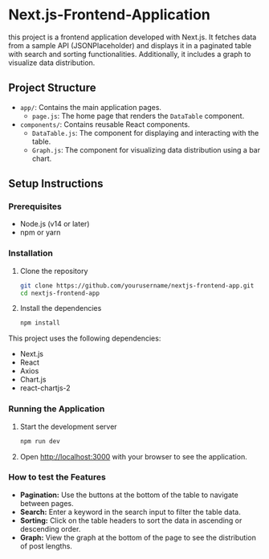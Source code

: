 # Next.js-Frontend-Application
this project is a frontend application developed with Next.js. It fetches data from a sample API (JSONPlaceholder) and displays it in a paginated table with search and sorting functionalities. Additionally, it includes a graph to visualize data distribution.

## Project Structure

- `app/`: Contains the main application pages.
  - `page.js`: The home page that renders the `DataTable` component.
- `components/`: Contains reusable React components.
  - `DataTable.js`: The component for displaying and interacting with the table.
  - `Graph.js`: The component for visualizing data distribution using a bar chart.

## Setup Instructions

### Prerequisites
- Node.js (v14 or later)
- npm or yarn

### Installation

1. Clone the repository
    ```bash
    git clone https://github.com/yourusername/nextjs-frontend-app.git
    cd nextjs-frontend-app
    ```

2. Install the dependencies
    ```bash
    npm install
    ```
This project uses the following dependencies:
- Next.js
- React
- Axios
- Chart.js
- react-chartjs-2
  

### Running the Application

1. Start the development server
    ```bash
    npm run dev
    ```

2. Open [http://localhost:3000](http://localhost:3000) with your browser to see the application.


### How to test the Features
- **Pagination:** Use the buttons at the bottom of the table to navigate between pages.
- **Search:** Enter a keyword in the search input to filter the table data.
- **Sorting:** Click on the table headers to sort the data in ascending or descending order.
- **Graph:** View the graph at the bottom of the page to see the distribution of post lengths.
